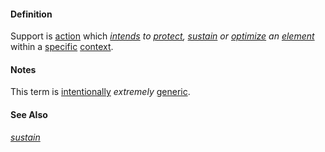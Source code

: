 #### Definition

Support is [action](https://github.com/gcassel/Modular-Organization-Terminology/blob/master/terms/action.md) which *[intends](https://github.com/gcassel/Modular-Organization-Terminology/blob/master/terms/intention.md) to [protect](https://github.com/gcassel/Modular-Organization-Terminology/blob/master/terms/protect.md), [sustain](https://github.com/gcassel/Modular-Organization-Terminology/blob/master/terms/sustain.md) or [optimize](https://github.com/gcassel/Modular-Organization-Terminology/blob/master/terms/optimize.md) an [element](https://github.com/gcassel/Modular-Organization-Terminology/blob/master/terms/element.md)* within a [specific](https://github.com/gcassel/Modular-Organization-Terminology/blob/master/terms/specific.md) [context](https://github.com/gcassel/Modular-Organization-Terminology/blob/master/terms/context.md). 

#### Notes

This term is [intentionally](https://github.com/gcassel/Modular-Organization-Terminology/blob/master/terms/intention.md) *extremely* [generic](https://github.com/gcassel/Modular-Organization-Terminology/blob/master/terms/generic.md).

#### See Also

*[sustain](https://github.com/gcassel/Modular-Organization-Terminology/blob/master/terms/sustain.md)*
